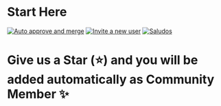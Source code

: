 # Start Here
[![Auto approve and merge](https://github.com/ITESO-Ulab/start-here/actions/workflows/Asistencia.yml/badge.svg)](https://github.com/ITESO-Ulab/start-here/actions/workflows/Asistencia.yml)
[![Invite a new user](https://github.com/ITESO-Ulab/start-here/actions/workflows/invite-by-star.yml/badge.svg)](https://github.com/ITESO-Ulab/start-here/actions/workflows/invite-by-star.yml)
[![Saludos](https://github.com/ITESO-Ulab/start-here/actions/workflows/Saludos.yml/badge.svg)](https://github.com/ITESO-Ulab/start-here/actions/workflows/Saludos.yml)

# Give us a Star (⭐️) and you will be added automatically as Community Member ✨
